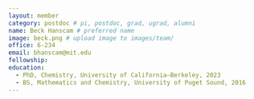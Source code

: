 ```yaml
---
layout: member
category: postdoc # pi, postdoc, grad, ugrad, alumni
name: Beck Hanscam # preferred name
image: beck.png # upload image to images/team/
office: 6-234
email: bhanscam@mit.edu
fellowship:
education:
  - PhD, Chemistry, University of California—Berkeley, 2023
  - BS, Mathematics and Chemistry, University of Puget Sound, 2016
---
```

